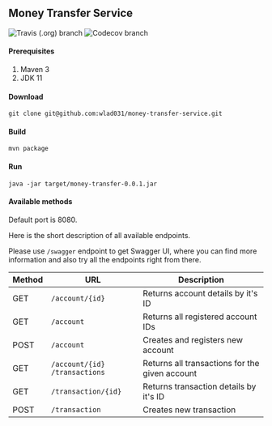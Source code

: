 ## Money Transfer Service

![Travis (.org) branch](https://img.shields.io/travis/wlad031/money-transfer-service/master) 
![Codecov branch](https://img.shields.io/codecov/c/gh/wlad031/money-transfer-service/master)

#### Prerequisites

1. Maven 3
2. JDK 11

#### Download

``
git clone git@github.com:wlad031/money-transfer-service.git
``

#### Build

``
mvn package
``

#### Run

``
java -jar target/money-transfer-0.0.1.jar
``

#### Available methods

Default port is 8080.

Here is the short description of all available endpoints.

Please use `/swagger` endpoint to get
Swagger UI, where you can find more information and also
try all the endpoints right from there.

| Method | URL | Description |
|--------|-----|-------------|
| GET    | `​/account​/{id}`              | Returns account details by it's ID |
| GET    | `​/account`                   | Returns all registered account IDs |
| POST   | `​/account`                   | Creates and registers new account |
| GET    | `​/account​/{id}​/transactions` | Returns all transactions for the given account |
| GET    | `​/transaction​/{id}`          | Returns transaction details by it's ID | 
| POST   | `​/transaction`               | Creates new transaction |

